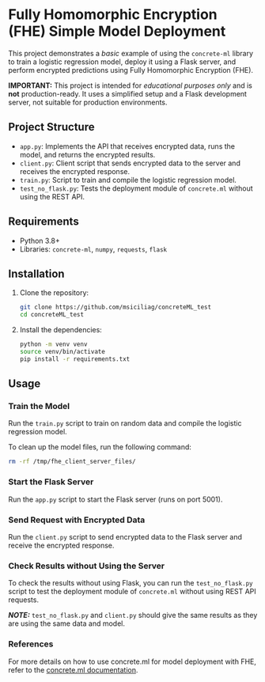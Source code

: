 # Fully Homomorphic Encryption (FHE) Simple Model Deployment

This project demonstrates a *basic* example of using the `concrete-ml` library to train a logistic regression model, deploy it using a Flask server, and perform encrypted predictions using Fully Homomorphic Encryption (FHE).

**IMPORTANT:** This project is intended for *educational purposes only* and is **not** production-ready.  It uses a simplified setup and a Flask development server, not suitable for production environments.

## Project Structure

- `app.py`: Implements the API that receives encrypted data, runs the model, and returns the encrypted results.
- `client.py`: Client script that sends encrypted data to the server and receives the encrypted response.
- `train.py`: Script to train and compile the logistic regression model.
- `test_no_flask.py`: Tests the deployment module of `concrete.ml` without using the REST API.

## Requirements

- Python 3.8+
- Libraries: `concrete-ml`, `numpy`, `requests`, `flask`

## Installation

1. Clone the repository:
    ```sh
    git clone https://github.com/msiciliag/concreteML_test
    cd concreteML_test
    ```

2. Install the dependencies:
    ```sh
    python -m venv venv
    source venv/bin/activate
    pip install -r requirements.txt
    ```

## Usage

### Train the Model

Run the `train.py` script to train on random data and compile the logistic regression model.

To clean up the model files, run the following command:

```sh
rm -rf /tmp/fhe_client_server_files/
```

### Start the Flask Server

Run the `app.py` script to start the Flask server (runs on port 5001).


### Send Request with Encrypted Data

Run the `client.py` script to send encrypted data to the Flask server and receive the encrypted response.


### Check Results without Using the Server

To check the results without using Flask, you can run the `test_no_flask.py` script to test the deployment module of `concrete.ml` without using REST API requests.

**_NOTE:_**  `test_no_flask.py` and `client.py` should give the same results as they are using the same data and model.

### References
For more details on how to use concrete.ml for model deployment with FHE, refer to the [concrete.ml documentation](https://github.com/zama-ai/concrete-ml/blob/main/docs/guides/client_server.md).

